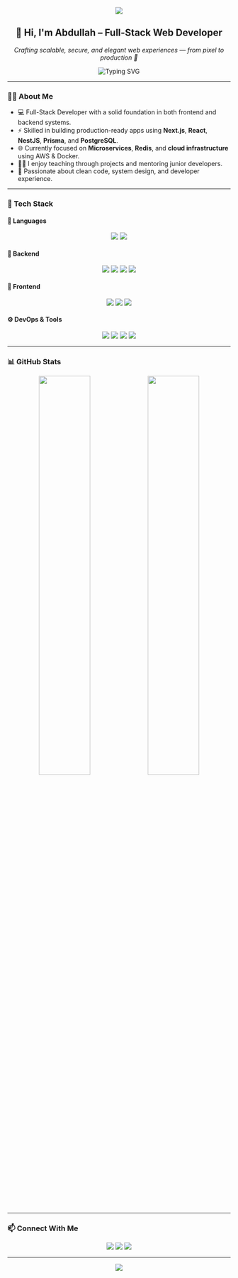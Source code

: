 <!-- GitHub Profile README -->

<!-- HEADER WITH WAVE -->
<p align="center">
  <img src="https://capsule-render.vercel.app/api?type=waving&color=0:38BDF8,100:9333EA&height=200&section=header&text=Abdullah%20Al%20Amin&fontSize=40&fontAlign=50&fontColor=FFFFFF" />
</p>

<h2 align="center">👋 Hi, I'm Abdullah – Full-Stack Web Developer</h2>

<p align="center">
  <em>Crafting scalable, secure, and elegant web experiences — from pixel to production 🚀</em>
</p>

<p align="center">
  <img src="https://readme-typing-svg.demolab.com?font=Fira+Code&pause=1000&width=435&lines=TypeScript+%7C+React+%7C+NestJS+%7C+Prisma;Full-Stack+Developer+%7C+Clean+Code+Advocate;Let%E2%80%99s+build+something+awesome+together!" alt="Typing SVG" />
</p>

---

### 🧑‍💻 About Me

- 💻 Full-Stack Developer with a solid foundation in both frontend and backend systems.
- ⚡ Skilled in building production-ready apps using **Next.js**, **React**, **NestJS**, **Prisma**, and **PostgreSQL**.
- 🌐 Currently focused on **Microservices**, **Redis**, and **cloud infrastructure** using AWS & Docker.
- 👨‍🏫 I enjoy teaching through projects and mentoring junior developers.
- 🎯 Passionate about clean code, system design, and developer experience.

---

### 🚀 Tech Stack

#### 🧠 Languages
<p align="center">
  <img src="https://img.shields.io/badge/TypeScript-3178C6?style=for-the-badge&logo=typescript&logoColor=white" />
  <img src="https://img.shields.io/badge/JavaScript-F7DF1E?style=for-the-badge&logo=javascript&logoColor=black" />
</p>

#### 🧩 Backend
<p align="center">
  <img src="https://img.shields.io/badge/NestJS-E0234E?style=for-the-badge&logo=nestjs&logoColor=white" />
  <img src="https://img.shields.io/badge/Express.js-000000?style=for-the-badge&logo=express&logoColor=white" />
  <img src="https://img.shields.io/badge/Prisma-2D3748?style=for-the-badge&logo=prisma&logoColor=white" />
  <img src="https://img.shields.io/badge/Redis-DC382D?style=for-the-badge&logo=redis&logoColor=white" />
</p>

#### 🎨 Frontend
<p align="center">
  <img src="https://img.shields.io/badge/Next.js-000000?style=for-the-badge&logo=next.js&logoColor=white" />
  <img src="https://img.shields.io/badge/React-61DAFB?style=for-the-badge&logo=react&logoColor=black" />
  <img src="https://img.shields.io/badge/Tailwind_CSS-38B2AC?style=for-the-badge&logo=tailwind-css&logoColor=white" />
</p>

#### ⚙️ DevOps & Tools
<p align="center">
  <img src="https://img.shields.io/badge/Docker-2496ED?style=for-the-badge&logo=docker&logoColor=white" />
  <img src="https://img.shields.io/badge/PostgreSQL-4169E1?style=for-the-badge&logo=postgresql&logoColor=white" />
  <img src="https://img.shields.io/badge/Git-F05032?style=for-the-badge&logo=git&logoColor=white" />
  <img src="https://img.shields.io/badge/AWS-232F3E?style=for-the-badge&logo=amazon-aws&logoColor=white" />
</p>

---

### 📊 GitHub Stats

<p align="center">
  <img src="https://github-readme-stats.vercel.app/api?username=Abdullh1111&show_icons=true&theme=tokyonight&border_radius=12&hide_border=true" width="48%" />
  <img src="https://github-readme-streak-stats.herokuapp.com?user=Abdullh1111&theme=tokyonight&border_radius=12&hide_border=true" width="48%" />


</p>

---

### 📫 Connect With Me

<p align="center">
  <a href="mailto:abdullah4474032@gmail.com"><img src="https://img.shields.io/badge/Email-D14836?style=for-the-badge&logo=gmail&logoColor=white" /></a>
  <a href="https://www.linkedin.com/in/abdullah-al-amin-b14480306/"><img src="https://img.shields.io/badge/LinkedIn-0077B5?style=for-the-badge&logo=linkedin&logoColor=white" /></a>
  <a href="https://abdullah-chi-cyan.vercel.app/"><img src="https://img.shields.io/badge/Portfolio-121212?style=for-the-badge&logo=vercel&logoColor=white" /></a>
</p>

---

<!-- FOOTER WAVE -->
<p align="center">
  <img src="https://capsule-render.vercel.app/api?type=waving&color=0:9333EA,100:38BDF8&height=120&section=footer" />
</p>
